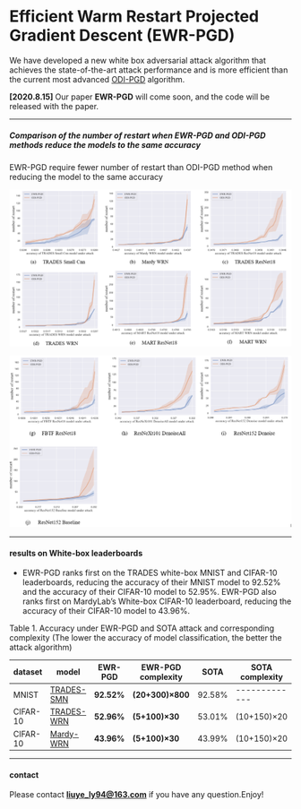 

# Efficient Warm Restart Projected Gradient Descent (EWR-PGD)

We have developed a new white box adversarial attack algorithm that achieves the state-of-the-art attack performance and is more efficient than the current most advanced [ODI-PGD](https://github.com/ermongroup/ODS) algorithm.

**[2020.8.15]** Our paper **EWR-PGD** will come soon, and the code will be released with the paper.

* * *
##### Comparison of the number of restart when EWR-PGD  and ODI-PGD methods reduce the models to the same accuracy

EWR-PGD require fewer number of restart than ODI-PGD method when reducing the model to the same accuracy

![image](./imgs/result1.bmp)

![image](./imgs/result2.png)



* * *

#### results  on White-box leaderboards

* EWR-PGD ranks first on the TRADES white-box MNIST and CIFAR-10 leaderboards, reducing the accuracy of their MNIST model to 92.52% and the accuracy of their CIFAR-10 model to 52.95%. EWR-PGD also ranks first on MardyLab’s White-box CIFAR-10 leaderboard, reducing the accuracy of their CIFAR-10 model to 43.96%.

Table 1. Accuracy under EWR-PGD and SOTA attack and corresponding complexity (The lower the accuracy of model classification, the better the attack algorithm)

| dataset |model  | EWR-PGD   |EWR-PGD complexity | SOTA | SOTA complexity
| --- | --- | --- | --- | --- | --- |
| MNIST  | [TRADES-SMN](https://github.com/yaodongyu/TRADES ) | **92.52%** | **(20+300)×800** | 92.58% | ------------- |
| CIFAR-10 | [TRADES-WRN](https://github.com/yaodongyu/TRADES) | **52.96%** |**(5+100)×30**  | 53.01% |  (10+150)×20 |
| CIFAR-10 | [Mardy-WRN](https://github.com/MadryLab/cifar10_challenge) | **43.96%** | **(5+100)×30**  | 43.99% | (10+150)×20 |

* * *

#### contact
Please contact **liuye_ly94@163.com** if you have any question.Enjoy!